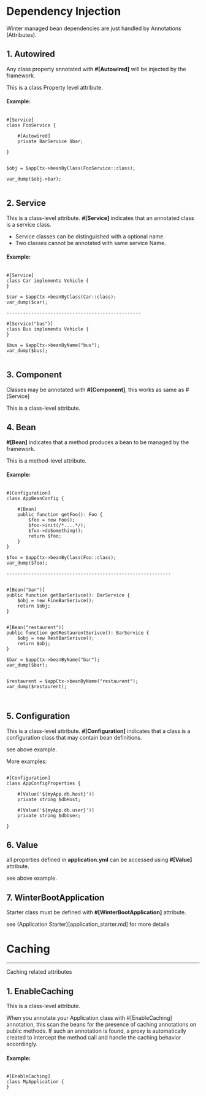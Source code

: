 # Dependency Injection

Winter managed bean dependencies are just handled by Annotations (Attributes).

## 1. Autowired

Any class property annotated with **#[Autowired]** will be injected by the framework.

This is a class Property level attribute.

#### Example:

```phpt

#[Service]
class FooService {
    
    #[Autowired]
    private BarService $bar;
    
}


$obj = $appCtx->beanByClass(FooService::class);

var_dump($obj->bar);


```

## 2. Service

This is a class-level attribute. **#[Service]** indicates that an annotated class is a service class.

- Service classes can be distinguished with a optional name.
- Two classes cannot be annotated with same service Name.

#### Example:

```phpt

#[Service]
class Car implements Vehicle {
}

$car = $appCtx->beanByClass(Car::class);
var_dump($car);

-------------------------------------------------

#[Service("bus")]
class Bus implements Vehicle {
}

$bus = $appCtx->beanByName("bus");
var_dump($bus);


```



## 3. Component

Classes may be annotated with **#[Component]**, this works as same as #[Service]

This is a class-level attribute.

## 4. Bean

**#[Bean]** indicates that a method produces a bean to be managed by the framework.

This is a method-level attribute.


#### Example:

```phpt

#[Configuration]
class AppBeanConfig {

    #[Bean]
    public function getFoo(): Foo {
        $foo = new Foo();
        $foo->init(/*....*/);
        $foo->doSomething();
        return $foo;
    }
}

$foo = $appCtx->beanByClass(Foo::class);
var_dump($foo);

------------------------------------------------------------


#[Bean("bar")]
public function getBarSerivce(): BarService {
    $obj = new FineBarSerivce();
    return $obj;
}


#[Bean("restaurent")]
public function getRestaurentSerivce(): BarService {
    $obj = new RestBarSerivce();
    return $obj;
}

$bar = $appCtx->beanByName("bar");
var_dump($bar);


$restaurent = $appCtx->beanByName("restaurent");
var_dump($restaurent);



```


## 5. Configuration

This is a class-level attribute.
**#[Configuration]** indicates that a class is a configuration class that may contain bean definitions.

see above example.

More examples:

```phpt

#[Configuration]
class AppConfigProperties {

    #[Value('${myApp.db.host}')]
    private string $dbHost;
    
    #[Value('${myApp.db.user}')]
    private string $dbUser;

}

```


## 6. Value

all properties defined in **application.yml** can be accessed using **#[Value]** attribute.

see above example.


## 7. WinterBootApplication

Starter class must be defined with **#[WinterBootApplication]** attribute.

see (Application Starter)[application_starter.md] for more details

# Caching

----

Caching related attributes

## 1. EnableCaching

This is a class-level attribute.

When you annotate your Application class with #[EnableCaching] annotation, this scan the beans for the presence of caching annotations on public methods. If such an annotation is found, a proxy is automatically created to intercept the method call and handle the caching behavior accordingly.

#### Example:

```phpt

#[EnableCaching]
class MyApplication {
}

```
